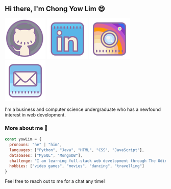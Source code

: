 ## Hi there, I'm Chong Yow Lim :smile:

[<img src="icons/icons8-github.svg" alt="github">](https://github.com/ychong032)
[<img src="icons/icons8-linkedin.svg" alt="linkedin">](https://linkedin.com/in/yow-lim-chong)
[<img src="icons/icons8-instagram.svg" alt="instagram">](https://instagram.com/yowyowyowyowyow)
[<img src="icons/icons8-mail.svg" alt="mail">](mailto:yowlimchong2403@gmail.com)

I'm a business and computer science undergraduate who has a newfound interest in web development.

### More about me :mag_right:
```javascript
const yowLim = {
  pronouns: "he" | "him",
  languages: ["Python", "Java", "HTML", "CSS", "JavaScript"],
  databases: ["MySQL", "MongoDB"],
  challenge: "I am learning full-stack web development through The Odin Project"
  hobbies: ["video games", "movies", "dancing", "travelling"]
}
```

Feel free to reach out to me for a chat any time! 
